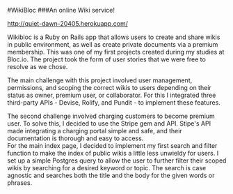 #WikiBloc
###An online Wiki service!

http://quiet-dawn-20405.herokuapp.com/

Wikibloc is a Ruby on Rails app that allows users to create and share wikis in public environment, as well as create private documents via a premium membership.  This was one of my first projects created during my studies at Bloc.io.  The project took the form of user stories that we were free to resolve as we chose.

The main challenge with this project involved user management, permissions, and scoping the correct wikis to users depending on their status as owner, premium user, or collaborator. For this I integrated three third-party APIs - Devise, Rolify, and Pundit - to implement these features.

The second challenge involved charging customers to become premium user.  To solve this, I decided to use the Stripe gem and API.  Stipe's API made integrating a charging portal simple and safe, and their documentation is thorough and easy to access.  
For the main index page, I decided to implement my first search and filter function to make the index of public wikis a little less unwieldy for users.  I set up a simple Postgres query to allow the user to further filter their scoped wikis by searching for a desired keyword or topic.  The search is case agnostic and searches both the title and the body for the given words or phrases.  
